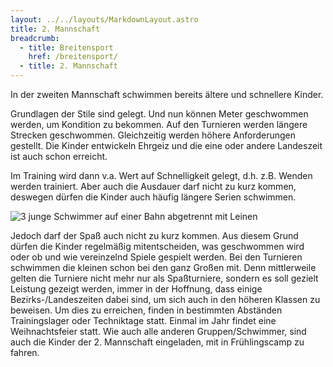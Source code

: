 ```yaml
---
layout: ../../layouts/MarkdownLayout.astro
title: 2. Mannschaft
breadcrumb:
  - title: Breitensport
    href: /breitensport/
  - title: 2. Mannschaft
---
```

In der zweiten Mannschaft schwimmen bereits ältere und schnellere Kinder.

Grundlagen der Stile sind gelegt. Und nun können Meter geschwommen werden, um Kondition zu bekommen. Auf den Turnieren werden längere Strecken geschwommen. Gleichzeitig werden höhere Anforderungen gestellt. Die Kinder entwickeln Ehrgeiz und die eine oder andere Landeszeit ist auch schon erreicht.

Im Training wird dann v.a. Wert auf Schnelligkeit gelegt, d.h. z.B. Wenden werden trainiert. Aber auch die Ausdauer darf nicht zu kurz kommen, deswegen dürfen die Kinder auch häufig längere Serien schwimmen.

![3 junge Schwimmer auf einer Bahn abgetrennt mit Leinen](/images/uploads/wettkampfsport/2.mannschaft-1_400x492.jpg)

Jedoch darf der Spaß auch nicht zu kurz kommen. Aus diesem Grund dürfen die Kinder regelmäßig mitentscheiden, was geschwommen wird oder ob und wie vereinzelnd Spiele gespielt werden.
Bei den Turnieren schwimmen die kleinen schon bei den ganz Großen mit. Denn mittlerweile gelten die Turniere nicht mehr nur als Spaßturniere, sondern es soll gezielt Leistung gezeigt werden, immer in der Hoffnung, dass einige Bezirks-/Landeszeiten dabei sind, um sich auch in den höheren Klassen zu beweisen.
Um dies zu erreichen, finden in bestimmten Abständen Trainingslager oder Techniktage statt.
Einmal im Jahr findet eine Weihnachtsfeier statt. Wie auch alle anderen Gruppen/Schwimmer, sind auch die Kinder der 2. Mannschaft eingeladen, mit in Frühlingscamp zu fahren.